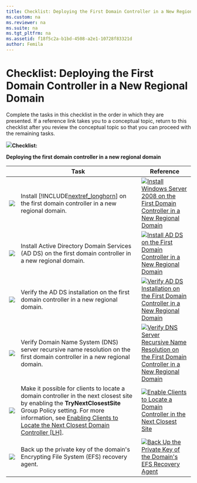 ```yaml
---
title: Checklist: Deploying the First Domain Controller in a New Regional Domain
ms.custom: na
ms.reviewer: na
ms.suite: na
ms.tgt_pltfrm: na
ms.assetid: f18f5c2a-b1bd-4508-a2e1-10728f83321d
author: Femila
---
```

# Checklist: Deploying the First Domain Controller in a New Regional Domain
Complete the tasks in this checklist in the order in which they are presented. If a reference link takes you to a conceptual topic, return to this checklist after you review the conceptual topic so that you can proceed with the remaining tasks.  
  
![](media/2b05dce3-938f-4168-9b8f-1f4398cbdb9b.gif)**Checklist:**  
  
**Deploying the first domain controller in a new regional domain**  
  
||Task|Reference|  
|-|--------|-------------|  
|![](media/4d269a30-a873-45c5-87de-30ee6558e7b0.gif)|Install [!INCLUDE[nextref_longhorn](includes/nextref_longhorn_md.md)] on the first domain controller in a new regional domain.|![](media/faa393df-4856-4431-9eda-4f4e5be72a90.gif)[Install Windows Server 2008 on the First Domain Controller in a New Regional Domain](Install-Windows-Server-2008-on-the-First-Domain-Controller-in-a-New-Regional-Domain.md)|  
|![](media/4d269a30-a873-45c5-87de-30ee6558e7b0.gif)|Install Active Directory Domain Services (AD DS) on the first domain controller in a new regional domain.|![](media/faa393df-4856-4431-9eda-4f4e5be72a90.gif)[Install AD DS on the First Domain Controller in a New Regional Domain](Install-AD-DS-on-the-First-Domain-Controller-in-a-New-Regional-Domain.md)|  
|![](media/4d269a30-a873-45c5-87de-30ee6558e7b0.gif)|Verify the AD DS installation on the first domain controller in a new regional domain.|![](media/faa393df-4856-4431-9eda-4f4e5be72a90.gif)[Verify AD DS Installation on the First Domain Controller in a New Regional Domain](Verify-AD-DS-Installation-on-the-First-Domain-Controller-in-a-New-Regional-Domain.md)|  
|![](media/4d269a30-a873-45c5-87de-30ee6558e7b0.gif)|Verify Domain Name System (DNS) server recursive name resolution on the first domain controller in a new regional domain.|![](media/faa393df-4856-4431-9eda-4f4e5be72a90.gif)[Verify DNS Server Recursive Name Resolution on the First Domain Controller in a New Regional Domain](Verify-DNS-Server-Recursive-Name-Resolution-on-the-First-Domain-Controller-in-a-New-Regional-Domain.md)|  
|![](media/4d269a30-a873-45c5-87de-30ee6558e7b0.gif)|Make it possible for clients to locate a domain controller in the next closest site by enabling the **TryNextClosestSite** Group Policy setting. For more information, see [Enabling Clients to Locate the Next Closest Domain Controller \[LH\]](assetId:///d4b00472-56d9-4399-8102-9b4d34b6088d).|![](media/faa393df-4856-4431-9eda-4f4e5be72a90.gif)[Enable Clients to Locate a Domain Controller in the Next Closest Site](Enable-Clients-to-Locate-a-Domain-Controller-in-the-Next-Closest-Site.md)|  
|![](media/4d269a30-a873-45c5-87de-30ee6558e7b0.gif)|Back up the private key of the domain's Encrypting File System (EFS) recovery agent.|![](media/faa393df-4856-4431-9eda-4f4e5be72a90.gif)[Back Up the Private Key of the Domain's EFS Recovery Agent](Back-Up-the-Private-Key-of-the-Domain-s-EFS-Recovery-Agent.md)|  
  

